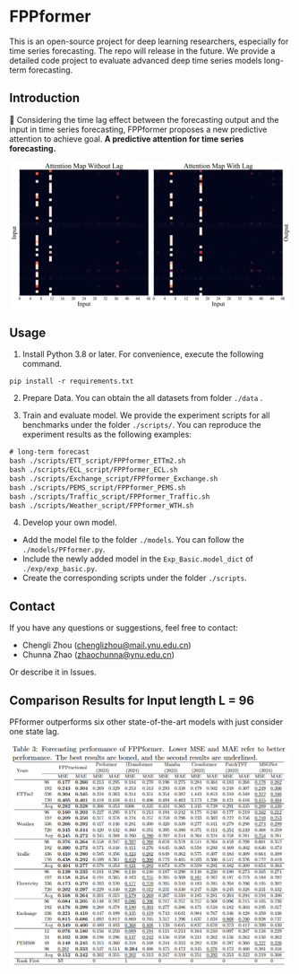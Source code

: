 # FPPformer
This is an open-source project for deep learning researchers, especially for time series forecasting. The repo will release in the future.
We provide a detailed code project to evaluate advanced deep time series models long-term forecasting.

## Introduction
🌟 Considering the time lag effect between the forecasting output and the input in time series forecasting, FPPformer proposes a new predictive attention to achieve goal. **A predictive attention for time series forecasting.**

<p align="center">
<img src="./figures/Lag.jpg"  alt="" align=center />
</p>


## Usage

1. Install Python 3.8 or later. For convenience, execute the following command.

```
pip install -r requirements.txt
```

2. Prepare Data. You can obtain the all datasets from folder `./data` .


3. Train and evaluate model. We provide the experiment scripts for all benchmarks under the folder `./scripts/`. You can reproduce the experiment results as the following examples:

```
# long-term forecast
bash ./scripts/ETT_script/FPPformer_ETTm2.sh
bash ./scripts/ECL_script/FPPformer_ECL.sh
bash ./scripts/Exchange_script/FPPformer_Exchange.sh
bash ./scripts/PEMS_script/FPPformer_PEMS.sh
bash ./scripts/Traffic_script/FPPformer_Traffic.sh
bash ./scripts/Weather_script/FPPformer_WTH.sh
```

4. Develop your own model.

- Add the model file to the folder `./models`. You can follow the `./models/PFformer.py`.
- Include the newly added model in the `Exp_Basic.model_dict` of  `./exp/exp_basic.py`.
- Create the corresponding scripts under the folder `./scripts`.


## Contact
If you have any questions or suggestions, feel free to contact:

- Chengli Zhou (chenglizhou@mail.ynu.edu.cn)
- Chunna Zhao (zhaochunna@ynu.edu.cn)

Or describe it in Issues.

## Comparison Results for Input length L = 96
PFformer outperforms six other state-of-the-art models with just consider one state lag.

<p align="center">
<img src="./figures/Results.png" alt="" align=center />
</p>



